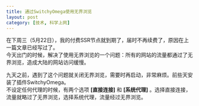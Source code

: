 ```yaml
---
title: 通过SwitchyOmega使用无界浏览
layout: post
category: [技术, 科学上网]
---
```


在下周三（5月22日），我的付费SSR节点就到期了，届时不再续费了，原因在上一篇文章已经写过了。  
今天出门的时候，解决了使用无界浏览的一个问题：所有的网站的流量都通过了无界浏览，造成大陆的网站访问缓慢。

九天之前，遇到了这个问题就关闭无界浏览，需要时再启动，非常麻烦。前些天安装了插件SwitchyOmega。  
不设定任何代理的时候，有两个选项 **[直接连接]** 和 **[系统代理]** 。选择直接连接，流量就略过了无界浏览，选择系统代理，流量经过无界浏览。 
